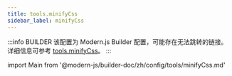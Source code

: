 ```yaml
---
title: tools.minifyCss
sidebar_label: minifyCss
---
```


:::info BUILDER
该配置为 Modern.js Builder 配置，可能存在无法跳转的链接。详细信息可参考 [tools.minifyCss](https://modernjs.dev/builder/zh/api/config-tools.html#tools-minifycss)。
:::

import Main from '@modern-js/builder-doc/zh/config/tools/minifyCss.md'

<Main />
